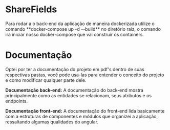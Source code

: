 # ShareFields

<p>Para rodar a o back-end da aplicação de maneira dockerizada utilize o comando **docker-compose up -d --build**  no diretório raiz, o comando ira iniciar nosso docker-compose que vai construir os containers.

# Documentação
<p>Optei por ter a documentação do projeto em pdf's dentro de suas respectivas pastas, você pode usa-las para entender o conceito do projeto e como modificar qualquer parte dele.<br>
  
**Documentação back-end:** A documentação do back-end mostra principalmente como as entidades se relacionam, seus atributos e os endpoints. <br>
  
**Documentação front-end:** A documentação do front-end lida basicamente com a estruturas de componentes e módulos que organizei a aplicação, ressaltando algumas qualidades do angular.
